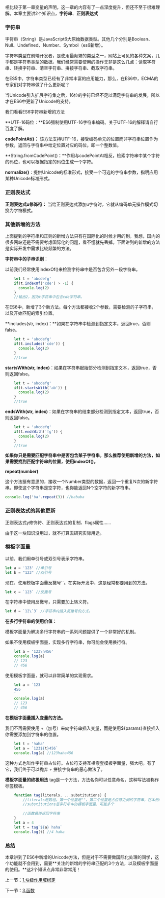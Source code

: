 相比较于第一章变量的声明，这一章的内容有了一点深度提升，但还不至于很难理解。本章主要讲2个知识点，**字符串**、**正则表达式**

### 字符串
字符串（String）是JavaScript6大原始数据类型。其他几个分别是Boolean、Null、Undefined、Number、Symbol（es6新增）。

字符串类型在前端开发者，是使用最频繁的类型之一，网站上可见的各种文案，几乎都是字符串类型的数据。我们经常需要使用的操作无非是这么几点：读取字符串、转换字符串、清空字符串、拼接字符串、截取字符串。

在ES5中，字符串类型已经有了非常丰富的应用能力，那么，在ES6中，ECMA的专家们对字符串做了什么更新呢？

当Unicode引入扩展字符集之后，16位的字符已经不足以满足字符串的发展，所以才在ES6中更新了Unicode的支持。

我们看看ES6字符串新增的方法

**UTF-16码位：**ES6强制使用UTF-16字符串编码。关于UTF-16的解释请自行百度了解。

**codePointAt()：**
该方法支持UTF-16，接受编码单元的位置而非字符串位置作为参数，返回与字符串中给定位置对应的码位，即一个整数值。

**String.fromCodePoint()：**作用与codePointAt相反，检索字符串中某个字符的码位，也可以根据指定的码位生成一个字符。

**normalize()**：提供Unicode的标准形式，接受一个可选的字符串参数，指明应用某种Unicode标准形式。


### 正则表达式

**正则表达式u修饰符：**
当给正则表达式添加u字符时，它就从编码单元操作模式切换为字符模式。

### 其他新增的方法

上面提到的字符串和正则的新增方法只有在国际化的时候才用的到，我想，国内的很多网站还是不需要考虑国际化的问题，看不懂就先丢掉。下面讲到的新增的方法是实际开发中需求比较频繁的方法。

**字符串中的子串识别**：

以前我们经常使用indexOf()来检测字符串中是否包含另外一段字符串。

```javascript
    let t = 'abcdefg'
    if(t.indexOf('cde') > -1) {
      console.log(2)
    }
    //输出2，因为t字符串中包含cde字符串。
```

在ES6中，新增了3个新方法。每个方法都接收2个参数，需要检测的子字符串，以及开始匹配的索引位置。

**includes(str, index)：**如果在字符串中检测到指定文本，返回true，否则false。

```javascript
    let t = 'abcdefg'
    if(t.includes('cde')) {
      console.log(2)
    }
    //true
```

**startsWith(str, index)**：如果在字符串起始部分检测到指定文本，返回true，否则返回false。

```javascript
    let t = 'abcdefg'
    if(t.startsWith('ab')) {
      console.log(2)
    }
    //true
```

**endsWith(str, index)**：如果在字符串的结束部分检测到指定文本，返回true，否则返回false。

```javascript
    let t = 'abcdefg'
    if(t.endsWith('fg')) {
      console.log(2)
    }
    //true
```

**如果你只是需要匹配字符串中是否包含某子字符串，那么推荐使用新增的方法，如果需要找到匹配字符串的位置，使用indexOf()。**

**repeat(number)**

这个方法挺有意思的，接收一个Number类型的数据，返回一个重复N次的新字符串。即使这个字符串是空字符，也你能返回N个空字符的新字符串。

```javascript
console.log('ba'.repeat(3)) //bababa
```

### 正则表达式的其他更新

正则表达式y修饰符、正则表达式的复制、flags属性......

由于这一块知识没用过，就不打算去研究实际用途。

### 模板字面量

以前，我们用单引号或双引号表示字符串。
```javascript
let a = '123' //单引号
let b = "123" //双引号
```
现在，使用模板字面量反撇号``。在实际开发中，这是经常都要用到的方法。
```javascript
let c = `123` //反撇号
```
在字符串中使用反撇号，只需要加上转义符。
```javascript
let d = `12\`3` //字符串内插入反撇号的方式。
```

**在多行字符串的使用价值：**

模板字面量为解决多行字符串的一系列问题提供了一个非常好的机制。

如果不使用模板字面量，实现多行字符串，你可能会使用换行符。

```javascript
    let a = '123\n456'
    console.log(a) 
    // 123
    // 456
```

使用模板字面量，就可以非常简单的实现需求。

```javascript
    let a = `123
    456
    `
    console.log(a)
    // 123
    // 456
```

**在模板字面量插入变量的方法。**

我们不再需要使用 +（加号）来向字符串插入变量，而是使用${params}直接插入你需要添加到字符串的位置。

```javascript
    let t = 'haha'
    let a = `123${t}456`
    console.log(a) //123haha456
```

这种方式也叫作字符串占位符。占位符支持互相嵌套模板字面量，强大吧。有了它，我们终于可以抛弃 + 拼接字符串的恶心做法了。

**模板字面量的终极用法**
tag是一个方法，方法名你可以任意命名，这种写法被称作标签模板。

```javascript
    function tag(literals, ...substitutions) {
        //literals是数组，第一个位置是""，第二个位置是占位符之间的字符串，在本例中是haha
        //substitutions是字符串中的模板字面量，可能多个
        
        //函数最终返回字符串
    }
    let a = 4
    let t = tag`${a} haha`
    console.log(t) //4 haha
```

### 总结

本章讲到了ES6中新增的Unicode方法，但是对于不需要做国际化处理的同学，这个功能就不会用到，需要**关注的新增的字符串匹配的3个方法，以及模板字面量的使用。**这2个知识点非常非常常用！

[1]: https://segmentfault.com/a/1190000010199272

上一节：[1.块级作用域绑定](https://github.com/hyy1115/ES6-learning/blob/master/doc/1%E3%80%81%E3%80%8A%E6%B7%B1%E5%85%A5%E7%90%86%E8%A7%A3ES6%E3%80%8B%E7%AC%94%E8%AE%B0%E2%80%94%E2%80%94%E5%9D%97%E7%BA%A7%E4%BD%9C%E7%94%A8%E5%9F%9F%E7%BB%91%E5%AE%9A.md)

下一节：[3.函数](https://github.com/hyy1115/ES6-learning/blob/master/doc/3%E3%80%81%E3%80%8A%E6%B7%B1%E5%85%A5%E7%90%86%E8%A7%A3ES6%E3%80%8B%E7%AC%94%E8%AE%B0%E2%80%94%E2%80%94%E5%87%BD%E6%95%B0.md)
